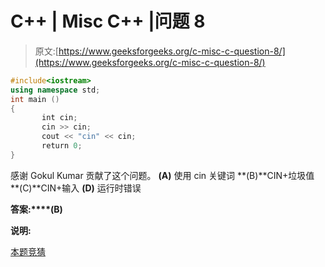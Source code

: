 # C++ | Misc C++ |问题 8

> 原文:[https://www.geeksforgeeks.org/c-misc-c-question-8/](https://www.geeksforgeeks.org/c-misc-c-question-8/)

```cpp
#include<iostream>
using namespace std;
int main ()
{
       int cin;
       cin >> cin;
       cout << "cin" << cin;
       return 0;
}
```

感谢 Gokul Kumar 贡献了这个问题。
**(A)** 使用 cin 关键词
**(B)**CIN+垃圾值
**(C)**CIN+输入
**(D)** 运行时错误

**答案:****(B)**

**说明:**

[本题竞猜](https://www.geeksforgeeks.org/c-plus-plus-gq/misc-c-gq/)